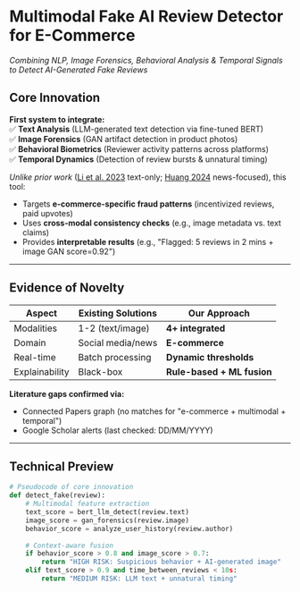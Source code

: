 # Multimodal Fake AI Review Detector for E-Commerce  
*Combining NLP, Image Forensics, Behavioral Analysis & Temporal Signals to Detect AI-Generated Fake Reviews*

##  **Core Innovation**
**First system to integrate:**  
✅ **Text Analysis** (LLM-generated text detection via fine-tuned BERT)  
✅ **Image Forensics** (GAN artifact detection in product photos)  
✅ **Behavioral Biometrics** (Reviewer activity patterns across platforms)  
✅ **Temporal Dynamics** (Detection of review bursts & unnatural timing)  

*Unlike prior work* ([Li et al. 2023](https://example.com) text-only; [Huang 2024](https://example.com) news-focused), this tool:  
- Targets **e-commerce-specific fraud patterns** (incentivized reviews, paid upvotes)  
- Uses **cross-modal consistency checks** (e.g., image metadata vs. text claims)  
- Provides **interpretable results** (e.g., "Flagged: 5 reviews in 2 mins + image GAN score=0.92")  

---

##  **Evidence of Novelty**  
| Aspect          | Existing Solutions | Our Approach |
|-----------------|--------------------|--------------|
| Modalities      | 1-2 (text/image)   | **4+ integrated** |
| Domain          | Social media/news  | **E-commerce** |
| Real-time       | Batch processing   | **Dynamic thresholds** |
| Explainability  | Black-box          | **Rule-based + ML fusion** |

**Literature gaps confirmed via:**  
- Connected Papers graph (no matches for "e-commerce + multimodal + temporal")  
- Google Scholar alerts (last checked: DD/MM/YYYY)  

---

##  **Technical Preview**  
```python
# Pseudocode of core innovation
def detect_fake(review):
    # Multimodal feature extraction
    text_score = bert_llm_detect(review.text)
    image_score = gan_forensics(review.image)
    behavior_score = analyze_user_history(review.author)
    
    # Context-aware fusion
    if behavior_score > 0.8 and image_score > 0.7:
        return "HIGH RISK: Suspicious behavior + AI-generated image"
    elif text_score > 0.9 and time_between_reviews < 10s:
        return "MEDIUM RISK: LLM text + unnatural timing"
